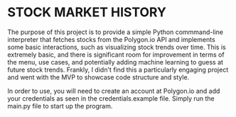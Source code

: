 # STOCK MARKET HISTORY

The purpose of this project is to provide a simple Python commmand-line interpreter that fetches stocks from the Polygon.io API and implements some basic interactions, such as visualizing stock trends over time. 
This is extremely basic, and there is significant room for improvement in terms of the menu, use cases, and potentially adding machine learning to guess at future stock trends. Frankly, I didn't find this a particularly engaging project and went with the MVP to showcase code structure and style.

In order to use, you will need to create an account at Polygon.io and add your credentials as seen in the credentials.example file. Simply run the main.py file to start up the program.
